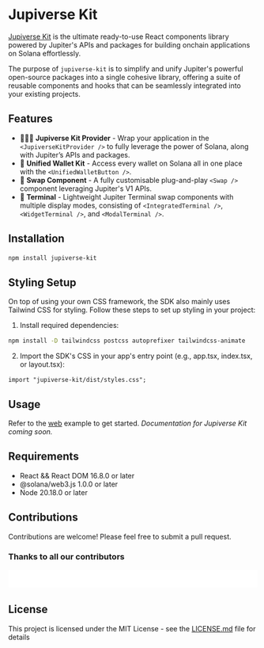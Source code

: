 # Jupiverse Kit

[Jupiverse Kit](https://www.npmjs.com/package/jupiverse-kit) is the ultimate ready-to-use React components library powered by Jupiter's APIs and packages for building onchain applications on Solana effortlessly.

The purpose of `jupiverse-kit` is to simplify and unify Jupiter's powerful open-source packages into a single cohesive library, offering a suite of reusable components and hooks that can be seamlessly integrated into your existing projects.

## Features

- 🏄🏻‍♂️ **Jupiverse Kit Provider** - Wrap your application in the `<JupiverseKitProvider />` to fully leverage the power of Solana, along with Jupiter’s APIs and packages.
- 👛 **Unified Wallet Kit** - Access every wallet on Solana all in one place with the `<UnifiedWalletButton />`.
- 🦍 **Swap Component** - A fully customisable plug-and-play `<Swap />` component leveraging Jupiter's V1 APIs.
- 🦋 **Terminal** - Lightweight Jupiter Terminal swap components with multiple display modes, consisting of `<IntegratedTerminal />`, `<WidgetTerminal />`, and `<ModalTerminal />`.

## Installation

```bash
npm install jupiverse-kit
```

## Styling Setup

On top of using your own CSS framework, the SDK also mainly uses Tailwind CSS for styling. Follow these steps to set up styling in your project:

1. Install required dependencies:

```bash
npm install -D tailwindcss postcss autoprefixer tailwindcss-animate
```

2. Import the SDK's CSS in your app's entry point (e.g., app.tsx, index.tsx, or layout.tsx):

```tsx
import "jupiverse-kit/dist/styles.css";
```

## Usage

Refer to the [web](https://github.com/dannweeeee/jupiverse-kit/tree/main/web) example to get started. *Documentation for Jupiverse Kit coming soon.*

## Requirements

- React && React DOM 16.8.0 or later
- @solana/web3.js 1.0.0 or later
- Node 20.18.0 or later

## Contributions

Contributions are welcome! Please feel free to submit a pull request.

### Thanks to all our contributors

<a href="https://github.com/dannweeeee/jupiverse-kit/graphs/contributors">
  <img src="CONTRIBUTORS.svg" alt="Contributors" />
</a>

## License

This project is licensed under the MIT License - see the [LICENSE.md](LICENSE.md) file for details
